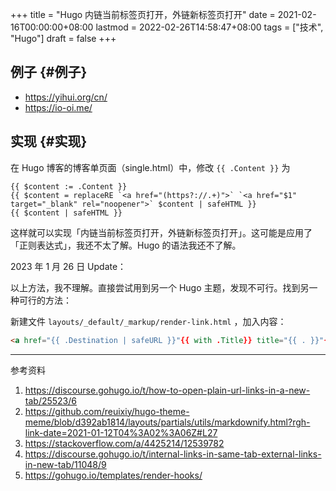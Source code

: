 +++
title = "Hugo 内链当前标签页打开，外链新标签页打开"
date = 2021-02-16T00:00:00+08:00
lastmod = 2022-02-26T14:58:47+08:00
tags = ["技术", "Hugo"]
draft = false
+++

## 例子 {#例子}

-   <https://yihui.org/cn/>
-   <https://io-oi.me/>


## 实现 {#实现}

在 Hugo 博客的博客单页面（single.html）中，修改 `{{ .Content }}` 为

```text
{{ $content := .Content }}
{{ $content = replaceRE `<a href="(https?://.+)">` `<a href="$1" target="_blank" rel="noopener">` $content | safeHTML }}
{{ $content | safeHTML }}
```

这样就可以实现「内链当前标签页打开，外链新标签页打开」。这可能是应用了「正则表达式」，我还不太了解。Hugo 的语法我还不了解。

2023 年 1 月 26 日 Update：

以上方法，我不理解。直接尝试用到另一个 Hugo 主题，发现不可行。找到另一种可行的方法：

新建文件 `layouts/_default/_markup/render-link.html` ，加入内容：

```html
<a href="{{ .Destination | safeURL }}"{{ with .Title}} title="{{ . }}"{{ end }}{{ if strings.HasPrefix .Destination "http" }} target="_blank" {{ end }}>{{ .Text | safeHTML }}</a>
```

---
参考资料

1.  <https://discourse.gohugo.io/t/how-to-open-plain-url-links-in-a-new-tab/25523/6>
2.  <https://github.com/reuixiy/hugo-theme-meme/blob/d392ab1814/layouts/partials/utils/markdownify.html?rgh-link-date=2021-01-12T04%3A02%3A06Z#L27>
3.  <https://stackoverflow.com/a/4425214/12539782>
4.  <https://discourse.gohugo.io/t/internal-links-in-same-tab-external-links-in-new-tab/11048/9>
5. <https://gohugo.io/templates/render-hooks/>
